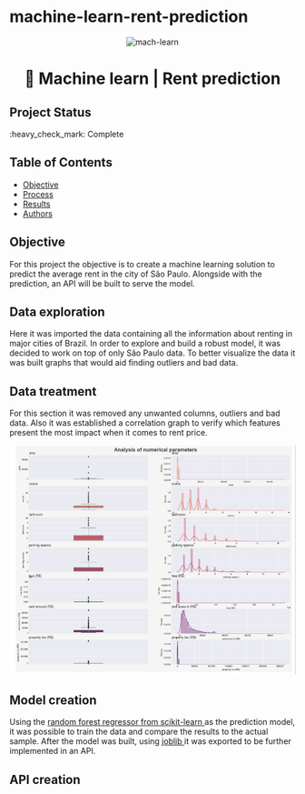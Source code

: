 # machine-learn-rent-prediction

<p align="center"><img src="https://cdn-icons-png.flaticon.com/512/2464/2464176.png" alt="mach-learn" width="25%" border="0"><br /></p>


<h1 align="center"> 🧮 Machine learn | Rent prediction </h1>

## Project Status
<p>:heavy_check_mark: Complete<p>

## Table of Contents 
- [Objective](#objective)
- [Process](#Process)
- [Results](#Results)
- [Authors](#Authors)

## Objective
For this project the objective is to create a machine learning solution to predict the average rent in the city of São Paulo. Alongside with the prediction, an API will be built to serve the model.

## Data exploration
Here it was imported the data containing all the information about renting in major cities of Brazil. In order to explore and build a robust model, it was decided to work on top of only São Paulo data. To better visualize the data it was built graphs that would aid finding outliers and bad data.

## Data treatment
For this section it was removed any unwanted columns, outliers and bad data. Also it was established a correlation graph to verify which features present the most impact when it comes to rent price.
<p align="center"><img src="images/graphs.PNG" alt="graphs" border="0"><br /></p>

## Model creation
Using the <a href="https://scikit-learn.org/stable/modules/generated/sklearn.ensemble.RandomForestRegressor.html" target="blank"> random forest regressor from scikit-learn </a> as the prediction model, it was possible to train the data and compare the results to the actual sample. After the model was built, using <a href="https://joblib.readthedocs.io/en/latest/" target="blank"> joblib </a> it was exported to be further implemented in an API.

## API creation


